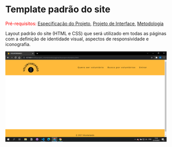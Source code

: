 # Template padrão do site

<span style="color:red">Pré-requisitos: <a href="2-Especificação do Projeto.md"> Especificação do Projeto</a></span>, <a href="3-Projeto de Interface.md"> Projeto de Interface</a>, <a href="4-Metodologia.md"> Metodologia</a>

Layout padrão do site (HTML e CSS) que será utilizado em todas as páginas com a definição de identidade visual, aspectos de responsividade e iconografia.

<img src="https://github.com/ICEI-PUC-Minas-PMV-ADS/pmv-ads-2021-2-e1-proj-web-t3-voluntariando/blob/main/docs/img/templateVoluntariando.PNG"/>
